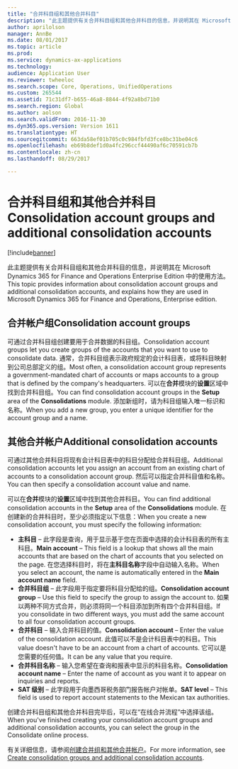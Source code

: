 ```yaml
---
title: "合并科目组和其他合并科目"
description: "此主题提供有关合并科目组和其他合并科目的信息，并说明其在 Microsoft Dynamics 365 for Finance and Operations Enterprise Edition 中的使用方法。"
author: aprilolson
manager: AnnBe
ms.date: 08/01/2017
ms.topic: article
ms.prod: 
ms.service: dynamics-ax-applications
ms.technology: 
audience: Application User
ms.reviewer: twheeloc
ms.search.scope: Core, Operations, UnifiedOperations
ms.custom: 265544
ms.assetid: 71c31df7-b655-46a8-8844-4f92a8bd71b0
ms.search.region: Global
ms.author: aolson
ms.search.validFrom: 2016-11-30
ms.dyn365.ops.version: Version 1611
ms.translationtype: HT
ms.sourcegitcommit: 663da58ef01b705c0c984fbfd3fce8bc31be04c6
ms.openlocfilehash: eb69b8def1d0a4fc296ccf44490af6c70591cb7b
ms.contentlocale: zh-cn
ms.lasthandoff: 08/29/2017

---
```


# <a name="consolidation-account-groups-and-additional-consolidation-accounts"></a><span data-ttu-id="e8e18-103">合并科目组和其他合并科目</span><span class="sxs-lookup"><span data-stu-id="e8e18-103">Consolidation account groups and additional consolidation accounts</span></span>

[!include[banner](../includes/banner.md)]


<span data-ttu-id="e8e18-104">此主题提供有关合并科目组和其他合并科目的信息，并说明其在 Microsoft Dynamics 365 for Finance and Operations Enterprise Edition 中的使用方法。</span><span class="sxs-lookup"><span data-stu-id="e8e18-104">This topic provides information about consolidation account groups and additional consolidation accounts, and explains how they are used in Microsoft Dynamics 365 for Finance and Operations, Enterprise edition.</span></span>

<a name="consolidation-account-groups"></a><span data-ttu-id="e8e18-105">合并帐户组</span><span class="sxs-lookup"><span data-stu-id="e8e18-105">Consolidation account groups</span></span>
----------------------------

<span data-ttu-id="e8e18-106">可通过合并科目组创建要用于合并数据的科目组。</span><span class="sxs-lookup"><span data-stu-id="e8e18-106">Consolidation account groups let you create groups of the accounts that you want to use to consolidate data.</span></span> <span data-ttu-id="e8e18-107">通常，合并科目组表示政府规定的会计科目表，或将科目映射到公司总部定义的组。</span><span class="sxs-lookup"><span data-stu-id="e8e18-107">Most often, a consolidation account group represents a government-mandated chart of accounts or maps accounts to a group that is defined by the company's headquarters.</span></span> <span data-ttu-id="e8e18-108">可以在**合并**模块的**设置**区域中找到合并科目组。</span><span class="sxs-lookup"><span data-stu-id="e8e18-108">You can find consolidation account groups in the **Setup** area of the **Consolidations** module.</span></span> <span data-ttu-id="e8e18-109">添加新组时，请为科目组输入唯一标识和名称。</span><span class="sxs-lookup"><span data-stu-id="e8e18-109">When you add a new group, you enter a unique identifier for the account group and a name.</span></span>

## <a name="additional-consolidation-accounts"></a><span data-ttu-id="e8e18-110">其他合并帐户</span><span class="sxs-lookup"><span data-stu-id="e8e18-110">Additional consolidation accounts</span></span>
<span data-ttu-id="e8e18-111">可通过其他合并科目将现有会计科目表中的科目分配给合并科目组。</span><span class="sxs-lookup"><span data-stu-id="e8e18-111">Additional consolidation accounts let you assign an account from an existing chart of accounts to a consolidation account group.</span></span> <span data-ttu-id="e8e18-112">然后可以指定合并科目值和名称。</span><span class="sxs-lookup"><span data-stu-id="e8e18-112">You can then specify a consolidation account value and name.</span></span> 

<span data-ttu-id="e8e18-113">可以在**合并**模块的**设置**区域中找到其他合并科目。</span><span class="sxs-lookup"><span data-stu-id="e8e18-113">You can find additional consolidation accounts in the **Setup** area of the **Consolidations** module.</span></span> <span data-ttu-id="e8e18-114">在创建新的合并科目时，至少必须指定以下信息：</span><span class="sxs-lookup"><span data-stu-id="e8e18-114">When you create a new consolidation account, you must specify the following information:</span></span>

-   <span data-ttu-id="e8e18-115">**主科目** – 此字段是查询，用于显示基于您在页面中选择的会计科目表的所有主科目。</span><span class="sxs-lookup"><span data-stu-id="e8e18-115">**Main account** – This field is a lookup that shows all the main accounts that are based on the chart of accounts that you selected on the page.</span></span> <span data-ttu-id="e8e18-116">在您选择科目时，将在**主科目名称**字段中自动输入名称。</span><span class="sxs-lookup"><span data-stu-id="e8e18-116">When you select an account, the name is automatically entered in the **Main account name** field.</span></span>
-   <span data-ttu-id="e8e18-117">**合并科目组** – 此字段用于指定要将科目分配给的组。</span><span class="sxs-lookup"><span data-stu-id="e8e18-117">**Consolidation account group** – Use this field to specify the group to assign the account to.</span></span> <span data-ttu-id="e8e18-118">如果以两种不同方式合并，则必须将同一个科目添加到所有四个合并科目组。</span><span class="sxs-lookup"><span data-stu-id="e8e18-118">If you consolidate in two different ways, you must add the same account to all four consolidation account groups.</span></span>
-   <span data-ttu-id="e8e18-119">**合并科目** – 输入合并科目的值。</span><span class="sxs-lookup"><span data-stu-id="e8e18-119">**Consolidation account** – Enter the value of the consolidation account.</span></span> <span data-ttu-id="e8e18-120">此值可以不是会计科目表中的科目。</span><span class="sxs-lookup"><span data-stu-id="e8e18-120">This value doesn't have to be an account from a chart of accounts.</span></span> <span data-ttu-id="e8e18-121">它可以是您需要的任何值。</span><span class="sxs-lookup"><span data-stu-id="e8e18-121">It can be any value that you require.</span></span>
-   <span data-ttu-id="e8e18-122">**合并科目名称** – 输入您希望在查询和报表中显示的科目名称。</span><span class="sxs-lookup"><span data-stu-id="e8e18-122">**Consolidation account name** – Enter the name of account as you want it to appear on inquiries and reports.</span></span>
-   <span data-ttu-id="e8e18-123">**SAT 级别** – 此字段用于向墨西哥税务部门报告帐户对帐单。</span><span class="sxs-lookup"><span data-stu-id="e8e18-123">**SAT level** – This field is used to report account statements to the Mexican tax authorities.</span></span> 

<span data-ttu-id="e8e18-124">创建合并科目组和其他合并科目完毕后，可以在“在线合并流程”中选择该组。</span><span class="sxs-lookup"><span data-stu-id="e8e18-124">When you've finished creating your consolidation account groups and additional consolidation accounts, you can select the group in the Consolidate online process.</span></span>


<span data-ttu-id="e8e18-125">有关详细信息，请参阅[创建合并组和其他合并帐户](../general-ledger/tasks/create-consolidation-groups.md)。</span><span class="sxs-lookup"><span data-stu-id="e8e18-125">For more information, see [Create consolidation groups and additional consolidation accounts](../general-ledger/tasks/create-consolidation-groups.md).</span></span> 




